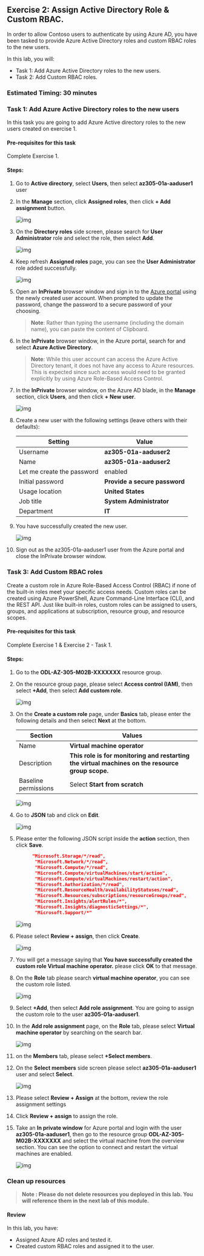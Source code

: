 ## Exercise 2: Assign Active Directory Role & Custom RBAC.

In order to allow Contoso users to authenticate by using Azure AD, you have been tasked to provide Azure Active Directory roles and custom RBAC roles to the new users.

In this lab, you will:

+ Task 1: Add Azure Active Directory roles to the new users.
+ Task 2: Add Custom RBAC roles.

### Estimated Timing: 30 minutes

### Task 1: Add Azure Active Directory roles to the new users

In this task you are going to add Azure Active directory roles to the new users created on exercise 1.

#### Pre-requisites for this task

Complete Exercise 1.

#### Steps:

1. Go to **Active directory**, select **Users**, then select **az305-01a-aaduser1** user

2. In the **Manage** section, click **Assigned roles**, then click **+ Add assignment** button.

    ![img](../media/nuse5.png)

3. On the **Directory roles** side screen, please search for **User Administrator** role and select the role, then select **Add**.

    ![img](../media/nuse6.png)

4. Keep refresh **Assigned roles** page, you can see the **User Administrator** role added successfully.

    ![img](../media/nuse7.png)

5. Open an **InPrivate** browser window and sign in to the [Azure portal](https://portal.azure.com) using the newly created user account. When prompted to update the password, change the password to a secure password of your choosing. 

    >**Note**: Rather than typing the username (including the domain name), you can paste the content of Clipboard.

6. In the **InPrivate** browser window, in the Azure portal, search for and select **Azure Active Directory**.

    >**Note**: While this user account can access the Azure Active Directory tenant, it does not have any access to Azure resources. This is expected since such access would need to be granted explicitly by using Azure Role-Based Access Control. 

7. In the **InPrivate** browser window, on the Azure AD blade, in the **Manage** section, click **Users**, and then click **+ New user**.

    ![img](../media/nuse8.png)

8. Create a new user with the following settings (leave others with their defaults):

    | Setting | Value |
    | --- | --- |
    | Username  | **az305-01a-aaduser2** |
    | Name | **az305-01a-aaduser2** |
    | Let me create the password | enabled |
    | Initial password | **Provide a secure password** |
    | Usage location | **United States** |
    | Job title | **System Administrator** |
    | Department | **IT** |

9. You have successfully created the new user.

    ![img](../media/nuse9.png)

10. Sign out as the az305-01a-aaduser1 user from the Azure portal and close the InPrivate browser window.

### Task 3: Add Custom RBAC roles

Create a custom role in Azure Role-Based Access Control (RBAC) if none of the built-in roles meet your specific access needs. Custom roles can be created using Azure PowerShell, Azure Command-Line Interface (CLI), and the REST API. Just like built-in roles, custom roles can be assigned to users, groups, and applications at subscription, resource group, and resource scopes.

#### Pre-requisites for this task

Complete Exercise 1 & Exercise 2 - Task 1.

#### Steps:

1. Go to the **ODL-AZ-305-M02B-XXXXXXX** resource group.

2. On the resource group page, please select **Access control (IAM)**, then select **+Add**, then select **Add custom role**.

    ![img](../media/custr1.png)

3. On the **Create a custom role** page, under **Basics** tab, please enter the following details and then select **Next** at the bottom.

   | Section | Values |
   | ------- | ------ |
   | Name | **Virtual machine operator** |
   | Description | **This role is for monitoring and restarting the virtual machines on the resource group scope.** |
   | Baseline permissions | Select **Start from scratch** |
   
    ![img](../media/custr2.png)  

4. Go to **JSON** tab and click on **Edit**.

    ![img](../media/custr3a.png)  

5. Please enter the following JSON script inside the **action** section, then click **Save**.

   ```JSON
         "Microsoft.Storage/*/read",
          "Microsoft.Network/*/read",
          "Microsoft.Compute/*/read",
          "Microsoft.Compute/virtualMachines/start/action",
          "Microsoft.Compute/virtualMachines/restart/action",
          "Microsoft.Authorization/*/read",
          "Microsoft.ResourceHealth/availabilityStatuses/read",
          "Microsoft.Resources/subscriptions/resourceGroups/read",
          "Microsoft.Insights/alertRules/*",
          "Microsoft.Insights/diagnosticSettings/*",
          "Microsoft.Support/*"
   ```
   
     ![img](../media/custr4a.png)  
   
6. Please select **Review + assign**, then click **Create**.

    ![img](../media/custr5.png) 

7. You will get a message saying that **You have successfully created the custom role Virtual machine operator.** please click **OK** to that message.

8. On the **Role** tab please search **virtual machine operator**, you can see the custom role listed.

    ![img](../media/custr6.png)

9. Select **+Add**, then select **Add role assignment**. You are going to assign the custom role to the user **az305-01a-aaduser1**.

10. In the **Add role assignment** page, on the **Role** tab, please select **Virtual machine operator** by searching on the search bar.

    ![img](../media/custr7.png)

11. on the **Members** tab, please select **+Select members**.

12. On the **Select members** side screen please select **az305-01a-aaduser1** user and select **Select**.

    ![img](../media/custr8.png)

13. Please select **Review + Assign** at the bottom, review the role assignment settings

14. Click **Review + assign** to assign the role.

15. Take an **In private window** for Azure portal and login with the user **az305-01a-aaduser1**, then go to the resource group **ODL-AZ-305-M02B-XXXXXXX** and select the virtual machine from the overview section. You can see the option to connect and restart the virtual machines are enabled.

    ![img](../media/custr9.png)
    
### Clean up resources

>**Note : Please do not delete resources you deployed in this lab. You will reference them in the next lab of this module.**

#### Review

In this lab, you have:

- Assigned Azure AD roles and tested it.
- Created custom RBAC roles and assigned it to the user.    
